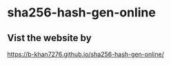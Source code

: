 # sha256-hash-gen-online
## Vist the website by 
https://b-khan7276.github.io/sha256-hash-gen-online/
